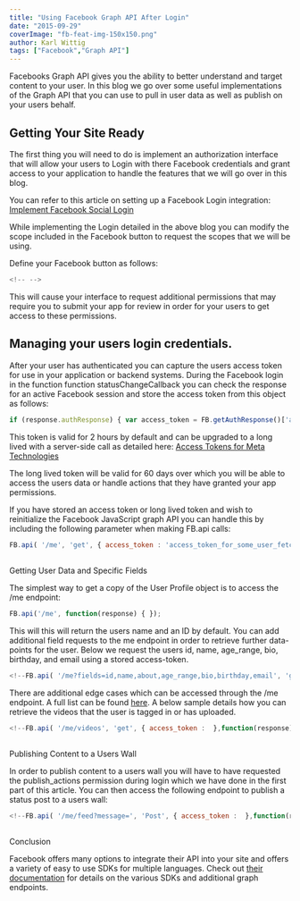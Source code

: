 ```yaml
---
title: "Using Facebook Graph API After Login"
date: "2015-09-29"
coverImage: "fb-feat-img-150x150.png"
author: Karl Wittig
tags: ["Facebook","Graph API"]
---
```


Facebooks Graph API gives you the ability to better understand and target content to your user. In this blog we go over some useful implementations of the Graph API that you can use to pull in user data as well as publish on your users behalf.

## Getting Your Site Ready

The first thing you will need to do is implement an authorization interface that will allow your users to Login with there Facebook credentials and grant access to your application to handle the features that we will go over in this blog.

You can refer to this article on setting up a Facebook Login integration: [Implement Facebook Social Login](https://www.loginradius.com/blog/engineering/implement-facebook-social-login/)

While implementing the Login detailed in the above blog you can modify the scope included in the Facebook button to request the scopes that we will be using.

Define your Facebook button as follows:

```js
<!-- -->
```

  
This will cause your interface to request additional permissions that may require you to submit your app for review in order for your users to get access to these permissions.

## Managing your users login credentials.

After your user has authenticated you can capture the users access token for use in your application or backend systems. During the Facebook login in the function function statusChangeCallback you can check the response for an active Facebook session and store the access token from this object as follows:

```javascript
if (response.authResponse) { var access_token = FB.getAuthResponse()['accessToken']; }
```

This token is valid for 2 hours by default and can be upgraded to a long lived with a server-side call as detailed here: [Access Tokens for Meta Technologies](https://developers.facebook.com/docs/facebook-login/access-tokens#extending)

The long lived token will be valid for 60 days over which you will be able to access the users data or handle actions that they have granted your app permissions.

If you have stored an access token or long lived token and wish to reinitialize the Facebook JavaScript graph API you can handle this by including the following parameter when making FB.api calls:

```javascript
FB.api( '/me', 'get', { access_token : 'access_token_for_some_user_fetched_from_your_database' } );
```

##   
Getting User Data and Specific Fields

The simplest way to get a copy of the User Profile object is to access the /me endpoint:

```javascript
FB.api('/me', function(response) { });
```
  
This will this will return the users name and an ID by default. You can add additional field requests to the me endpoint in order to retrieve further data-points for the user. Below we request the users id, name, age\_range, bio, birthday, and email using a stored access-token.

```javascript
<!--FB.api( '/me?fields=id,name,about,age_range,bio,birthday,email', 'get', { access_token :  },function(response) { //Handle Data Here it will arrive in a Json object in the response } );-->
```

  
There are additional edge cases which can be accessed through the /me endpoint. A full list can be found [here](https://developers.facebook.com/docs/graph-api/reference/user). A below sample details how you can retrieve the videos that the user is tagged in or has uploaded.

```javascript
<!--FB.api( '/me/videos', 'get', { access_token :  },function(response) { //Handle Data Here it will arrive in a Json object in the response } );-->
```

##   
Publishing Content to a Users Wall

In order to publish content to a users wall you will have to have requested the publish\_actions permission during login which we have done in the first part of this article. You can then access the following endpoint to publish a status post to a users wall:

```javascript
<!--FB.api( '/me/feed?message=', 'Post', { access_token :  },function(response) { //Handle Response which will contain a Post ID if successful } );-->
```

##   
Conclusion

Facebook offers many options to integrate their API into your site and offers a variety of easy to use SDKs for multiple languages. Check out [their documentation](https://developers.facebook.com/docs) for details on the various SDKs and additional graph endpoints.
